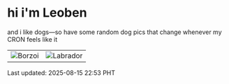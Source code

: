 # hi i'm Leoben

and i like dogs—so have some random dog pics that change whenever my CRON feels like it

|  |  |
|--------|----------|
| ![Borzoi](https://random-dog-vercel.vercel.app/api/random-borzoi?v=1755269594) | ![Labrador](https://random-dog-vercel.vercel.app/api/random-labrador?v=1755269594) |

Last updated: 2025-08-15 22:53 PHT

